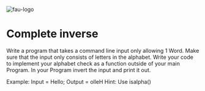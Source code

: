 ![fau-logo](https://www.fau.de/files/2016/02/rww-fak-logo-preview.jpg)
# Complete inverse
Write a program that takes a command line input only allowing 1 Word. 
Make sure that the input only consists of letters in the alphabet. 
Write your code to implement your alphabet check as a function outside of
your main Program. In your Program invert the input and print it out.

Example: Input = Hello; Output = olleH
Hint: Use isalpha()

